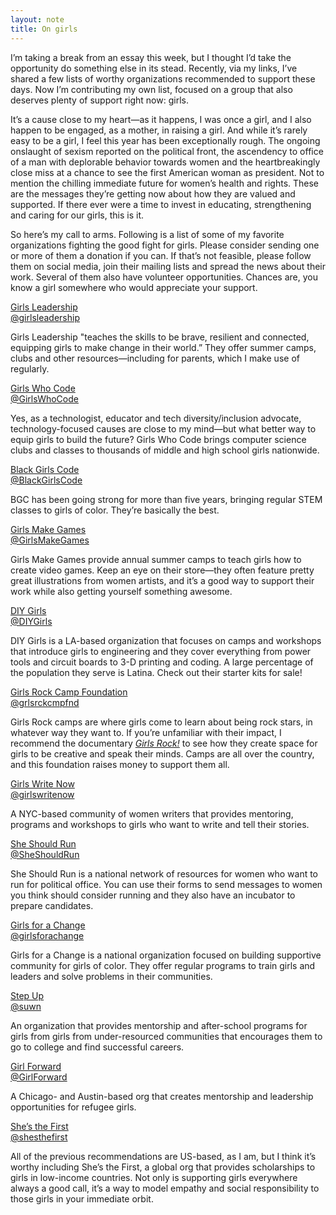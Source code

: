 ```yaml
---
layout: note
title: On girls
---
```


I’m taking a break from an essay this week, but I thought I’d take the opportunity do something else in its stead. Recently, via my links, I’ve shared a few lists of worthy organizations recommended to support these days. Now I’m contributing my own list, focused on a group that also deserves plenty of support right now: girls.

It’s a cause close to my heart—as it happens, I was once a girl, and I also happen to be engaged, as a mother, in raising a girl. And while it’s rarely easy to be a girl, I feel this year has been exceptionally rough. The ongoing onslaught of sexism reported on the political front, the ascendency to office of a man with deplorable behavior towards women and the heartbreakingly close miss at a chance to see the first American woman as president. Not to mention the chilling immediate future for women’s health and rights. These are the messages they’re getting now about how they are valued and supported. If there ever were a time to invest in educating, strengthening and caring for our girls, this is it.

So here’s my call to arms. Following is a list of some of my favorite organizations fighting the good fight for girls. Please consider sending one or more of them a donation if you can. If that’s not feasible, please follow them on social media, join their mailing lists and spread the news about their work. Several of them also have volunteer opportunities. Chances are, you know a girl somewhere who would appreciate your support.

[Girls Leadership](http://girlsleadership.org/)<br />
[@girlsleadership](http://twitter.com/girlsleadership)

Girls Leadership "teaches the skills to be brave, resilient and connected, equipping girls to make change in their world.” They offer summer camps, clubs and other resources—including for parents, which I make use of regularly.

[Girls Who Code](https://girlswhocode.com/)<br />
[@GirlsWhoCode](http://twitter.com/GirlsWhoCode)

Yes, as a technologist, educator and tech diversity/inclusion advocate, technology-focused causes are close to my mind—but what better way to equip girls to build the future? Girls Who Code brings computer science clubs and classes to thousands of middle and high school girls nationwide.

[Black Girls Code](http://www.blackgirlscode.com/)<br />
[@BlackGirlsCode](http://twitter.com/BlackGirlsCode)

BGC has been going strong for more than five years, bringing regular STEM classes to girls of color. They’re basically the best.

[Girls Make Games](http://girlsmakegames.com/)<br />
[@GirlsMakeGames](http://twitter.com/GirlsMakeGames)

Girls Make Games provide annual summer camps to teach girls how to create video games. Keep an eye on their store—they often feature pretty great illustrations from women artists, and it’s a good way to support their work while also getting yourself something awesome.

[DIY Girls](http://www.diygirls.org/)<br />
[@DIYGirls](http://twitter.com/DIYGirls)

DIY Girls is a LA-based organization that focuses on camps and workshops that introduce girls to engineering and they cover everything from power tools and circuit boards to 3-D printing and coding. A large percentage of the population they serve is Latina. Check out their starter kits for sale!

[Girls Rock Camp Foundation](http://www.girlsrockcampfoundation.org/)<br />
[@grlsrckcmpfnd](http://twitter.com/grlsrckcmpfnd)

Girls Rock camps are where girls come to learn about being rock stars, in whatever way they want to. If you’re unfamiliar with their impact, I recommend the documentary _[Girls Rock!](http://www.girlsrockmovie.com/)_ to see how they create space for girls to be creative and speak their minds. Camps are all over the country, and this foundation raises money to support them all.

[Girls Write Now](https://www.girlswritenow.org/)<br />
[@girlswritenow](http://twitter.com/girlswritenow)

A NYC-based community of women writers that provides mentoring, programs and workshops to girls who want to write and tell their stories.

[She Should Run](http://www.sheshouldrun.org/)<br />
[@SheShouldRun](http://twitter.com/SheShouldRun)

She Should Run is a national network of resources for women who want to run for political office. You can use their forms to send messages to women you think should consider running and they also have an incubator to prepare candidates.

[Girls for a Change](http://www.girlsforachange.org/)<br />
[@girlsforachange](http://twitter.com/girlsforachange)

Girls for a Change is a national organization focused on building supportive community for girls of color. They offer regular programs to train girls and leaders and solve problems in their communities.

[Step Up](http://www.suwn.org/)<br />
[@suwn](http://twitter.com/suwn)

An organization that provides mentorship and after-school programs for girls from girls from under-resourced communities that encourages them to go to college and find successful careers.

[Girl Forward](https://www.girlforward.org/)<br />
[@GirlForward](http://twitter.com/GirlForward)

A Chicago- and Austin-based org that creates mentorship and leadership opportunities for refugee girls. 

[She’s the First](https://shesthefirst.org/)<br />
[@shesthefirst](http://twitter.com/shesthefirst)

All of the previous recommendations are US-based, as I am, but I think it’s worthy including She’s the First, a global org that provides scholarships to girls in low-income countries. Not only is supporting girls everywhere always a good call, it’s a way to model empathy and social responsibility to those girls in your immediate orbit.
